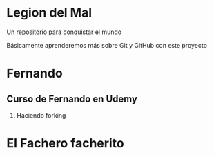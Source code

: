 # Legion del Mal
Un repositorio para conquistar el mundo

Básicamente aprenderemos más sobre Git y GitHub con este proyecto


# Fernando


## Curso de Fernando en Udemy


1. Haciendo forking

# El Fachero facherito

